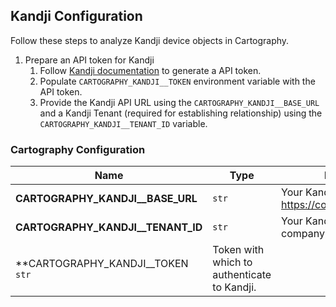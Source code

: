## Kandji Configuration

Follow these steps to analyze Kandji device objects in Cartography.

1. Prepare an API token for Kandji
    1. Follow [Kandji documentation](https://support.kandji.io/support/solutions/articles/72000560412-kandji-api#Generate-an-API-Token) to generate a API token.
    1. Populate `CARTOGRAPHY_KANDJI__TOKEN` environment variable with the API token.
    1. Provide the Kandji API URL using the `CARTOGRAPHY_KANDJI__BASE_URL` and a Kandji Tenant (required for establishing relationship) using the `CARTOGRAPHY_KANDJI__TENANT_ID` variable.


### Cartography Configuration

| **Name** | **Type** | **Description** |
|----------|----------|-----------------|
| **CARTOGRAPHY_KANDJI__BASE_URL** | `str` | Your Kandji base URI (e.g. https://company.api.kandji.io.) |
| **CARTOGRAPHY_KANDJI__TENANT_ID** | `str` | Your Kandji tenant id (e.g. company). |
| **CARTOGRAPHY_KANDJI__TOKEN `str` | Token with which to authenticate to Kandji. |
